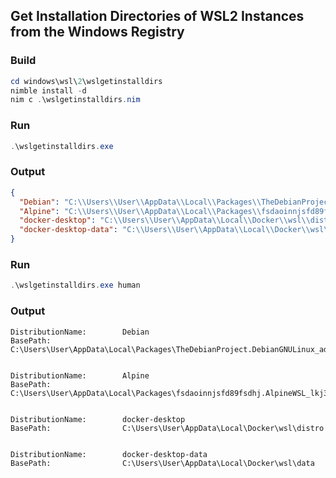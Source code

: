 ## Get Installation Directories of WSL2 Instances from the Windows Registry

### Build
```powershell
cd windows\wsl\2\wslgetinstalldirs
nimble install -d
nim c .\wslgetinstalldirs.nim
```

### Run
```powershell
.\wslgetinstalldirs.exe
```

### Output
```json
{
  "Debian": "C:\\Users\\User\\AppData\\Local\\Packages\\TheDebianProject.DebianGNULinux_ads7zasd978\\LocalState",
  "Alpine": "C:\\Users\\User\\AppData\\Local\\Packages\\fsdaoinnjsfd89fsdhj.AlpineWSL_lkj345hj435n\\LocalState",
  "docker-desktop": "C:\\Users\\User\\AppData\\Local\\Docker\\wsl\\distro",
  "docker-desktop-data": "C:\\Users\\User\\AppData\\Local\\Docker\\wsl\\data"
}
```

### Run
```powershell
.\wslgetinstalldirs.exe human
```

### Output
```text
DistributionName:        Debian
BasePath:                C:\Users\User\AppData\Local\Packages\TheDebianProject.DebianGNULinux_ads7zasd978\LocalState


DistributionName:        Alpine
BasePath:                C:\Users\User\AppData\Local\Packages\fsdaoinnjsfd89fsdhj.AlpineWSL_lkj345hj435n\LocalState


DistributionName:        docker-desktop
BasePath:                C:\Users\User\AppData\Local\Docker\wsl\distro


DistributionName:        docker-desktop-data
BasePath:                C:\Users\User\AppData\Local\Docker\wsl\data
```